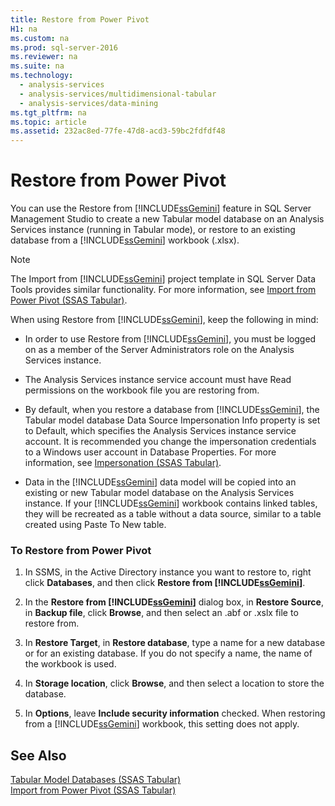 ```yaml
---
title: Restore from Power Pivot
H1: na
ms.custom: na
ms.prod: sql-server-2016
ms.reviewer: na
ms.suite: na
ms.technology: 
  - analysis-services
  - analysis-services/multidimensional-tabular
  - analysis-services/data-mining
ms.tgt_pltfrm: na
ms.topic: article
ms.assetid: 232ac8ed-77fe-47d8-acd3-59bc2fdfdf48
---
```

# Restore from Power Pivot
  You can use the Restore from [!INCLUDE[ssGemini](../../Token/Other/ssGemini_md.md)] feature in SQL Server Management Studio to create a new Tabular model database on an Analysis Services instance \(running in Tabular mode\), or restore to an existing database from a [!INCLUDE[ssGemini](../../Token/Other/ssGemini_md.md)] workbook \(.xlsx\).  
  
> [!NOTE]  
>  The Import from [!INCLUDE[ssGemini](../../Token/Other/ssGemini_md.md)] project template in SQL Server Data Tools provides similar functionality. For more information, see [Import from Power Pivot &#40;SSAS Tabular&#41;](../../Topics/TopicNameNotContainA/Import-from-Power-Pivot--SSAS-Tabular-.md).  
  
 When using Restore from [!INCLUDE[ssGemini](../../Token/Other/ssGemini_md.md)], keep the following in mind:  
  
-   In order to use Restore from [!INCLUDE[ssGemini](../../Token/Other/ssGemini_md.md)], you must be logged on as a member of the Server Administrators role on the Analysis Services instance.  
  
-   The Analysis Services instance service account must have Read permissions on the workbook file you are restoring from.  
  
-   By default, when you restore a database from [!INCLUDE[ssGemini](../../Token/Other/ssGemini_md.md)], the Tabular model database Data Source Impersonation Info property is set to Default, which specifies the Analysis Services instance service account. It is recommended you change the impersonation credentials to a Windows user account in Database Properties. For more information, see [Impersonation &#40;SSAS Tabular&#41;](../../Topics/TopicNameNotContainA/Impersonation--SSAS-Tabular-.md).  
  
-   Data in the [!INCLUDE[ssGemini](../../Token/Other/ssGemini_md.md)] data model will be copied into an existing or new Tabular model database on the Analysis Services instance. If your [!INCLUDE[ssGemini](../../Token/Other/ssGemini_md.md)] workbook contains linked tables, they will be recreated as a table without a data source, similar to a table created using Paste To New table.  
  
### To Restore from Power Pivot  
  
1.  In SSMS, in the Active Directory instance you want to restore to, right click **Databases**, and then click **Restore from [!INCLUDE[ssGemini](../../Token/Other/ssGemini_md.md)]**.  
  
2.  In the **Restore from [!INCLUDE[ssGemini](../../Token/Other/ssGemini_md.md)]** dialog box, in **Restore Source**, in **Backup file**, click **Browse**, and then select an .abf or .xslx file to restore from.  
  
3.  In **Restore Target**, in **Restore database**, type a name for a new database or for an existing database. If you do not specify a name, the name of the workbook is used.  
  
4.  In **Storage location**, click **Browse**, and then select a location to store the database.  
  
5.  In **Options**, leave **Include security information** checked. When restoring from a [!INCLUDE[ssGemini](../../Token/Other/ssGemini_md.md)] workbook, this setting does not apply.  
  
## See Also  
 [Tabular Model Databases &#40;SSAS Tabular&#41;](../../Topics/TopicNameNotContainA/Tabular-Model-Databases--SSAS-Tabular-.md)   
 [Import from Power Pivot &#40;SSAS Tabular&#41;](../../Topics/TopicNameNotContainA/Import-from-Power-Pivot--SSAS-Tabular-.md)  
  
  